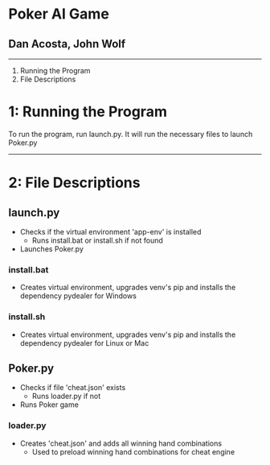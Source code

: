 # Poker AI Game
## Dan Acosta, John Wolf
---

1. Running the Program
2. File Descriptions

# 1: Running the Program

To run the program, run launch.py. It will run the necessary files to launch Poker.py

***

# 2: File Descriptions

## launch.py

* Checks if the virtual environment 'app-env' is installed
	* Runs install.bat or install.sh if not found
* Launches Poker.py

### install.bat

* Creates virtual environment, upgrades venv's pip and installs the dependency pydealer for Windows

### install.sh

* Creates virtual environment, upgrades venv's pip and installs the dependency pydealer for Linux or Mac

## Poker.py

* Checks if file 'cheat.json' exists
	* Runs loader.py if not
* Runs Poker game

### loader.py

* Creates 'cheat.json' and adds all winning hand combinations
	* Used to preload winning hand combinations for cheat engine
